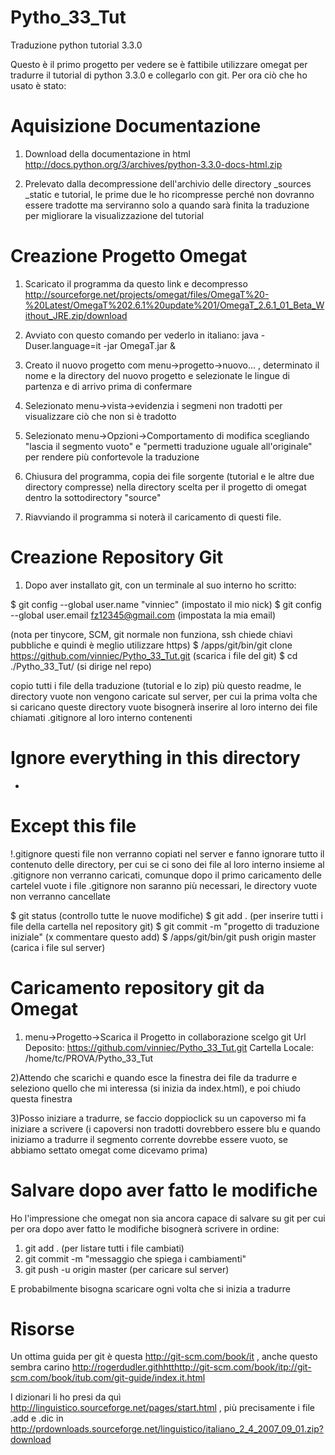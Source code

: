 Pytho_33_Tut
============

Traduzione python tutorial 3.3.0


Questo è il primo progetto per vedere se è fattibile utilizzare omegat per tradurre il tutorial di python 3.3.0 e collegarlo con git.
Per ora ciò che ho usato è stato:

Aquisizione Documentazione
==========================
1) Download della documentazione in html http://docs.python.org/3/archives/python-3.3.0-docs-html.zip

2) Prelevato dalla decompressione dell'archivio delle directory _sources _static e tutorial, le prime due le ho ricompresse perché non dovranno essere tradotte ma serviranno solo a quando sarà finita la traduzione per migliorare la visualizzazione del tutorial


Creazione Progetto Omegat
=========================
1) Scaricato il programma da questo link e decompresso http://sourceforge.net/projects/omegat/files/OmegaT%20-%20Latest/OmegaT%202.6.1%20update%201/OmegaT_2.6.1_01_Beta_Without_JRE.zip/download


2) Avviato con questo comando per vederlo in italiano: java -Duser.language=it -jar OmegaT.jar &

3) Creato il nuovo progetto com menu->progetto->nuovo... , determinato il nome e la directory del nuovo progetto e selezionate le lingue di partenza e di arrivo prima di confermare

4) Selezionato menu->vista->evidenzia i segmeni non tradotti per visualizzare ciò che non si è tradotto

5) Selezionato menu->Opzioni->Comportamento di modifica scegliando "lascia il segmento vuoto" e "permetti traduzione uguale all'originale" per rendere più confortevole la traduzione

6) Chiusura del programma, copia dei file sorgente (tutorial e le altre due directory compresse) nella directory scelta per il progetto di omegat dentro la sottodirectory "source"

7) Riavviando il programma si noterà il caricamento di questi file.


Creazione Repository Git
========================
1) Dopo aver installato git, con un terminale al suo interno ho scritto:

$ git config --global user.name "vinniec" (impostato il mio nick)
$ git config --global user.email fz12345@gmail.com (impostata la mia email)

(nota per tinycore, SCM, git normale non funziona, ssh chiede chiavi pubbliche e quindi è meglio utilizzare https)
$ /apps/git/bin/git clone https://github.com/vinniec/Pytho_33_Tut.git (scarica i file del git)
$ cd ./Pytho_33_Tut/ (si dirige nel repo)

copio tutti i file della traduzione (tutorial e lo zip) più questo readme, le directory vuote non vengono caricate sul server, per cui la prima volta che si caricano queste directory vuote bisognerà inserire al loro interno dei file chiamati .gitignore al loro interno contenenti
 # Ignore everything in this directory
 *
 # Except this file
 !.gitignore
questi file non verranno copiati nel server e fanno ignorare tutto il contenuto delle directory, per cui se ci sono dei file al loro interno insieme al .gitignore non verranno caricati, comunque dopo il primo caricamento delle cartelel vuote i file .gitignore non saranno più necessari, le directory vuote non verranno cancellate

$ git status (controllo tutte le nuove modifiche)
$ git add . (per inserire tutti i file della cartella nel repository git)
$ git commit -m "progetto di traduzione iniziale" (x commentare questo add)
$ /apps/git/bin/git push origin master (carica i file sul server)


Caricamento repository git da Omegat
====================================
1) menu->Progetto->Scarica il Progetto in collaborazione
scelgo git
Url Deposito: https://github.com/vinniec/Pytho_33_Tut.git
Cartella Locale: /home/tc/PROVA/Pytho_33_Tut

2)Attendo che scarichi e quando esce la finestra dei file da tradurre e seleziono  quello che mi interessa (si inizia da index.html), e poi chiudo questa finestra

3)Posso iniziare a tradurre, se faccio doppioclick su un capoverso mi fa iniziare a scrivere (i capoversi non tradotti dovrebbero essere blu e quando iniziamo a tradurre il segmento corrente dovrebbe essere vuoto, se abbiamo settato omegat come dicevamo prima)


Salvare dopo aver fatto le modifiche
====================================
Ho l'impressione che omegat non sia ancora capace di salvare su git per cui per ora dopo aver fatto le modifiche bisognerà scrivere in ordine:
1) git add . (per listare tutti i file cambiati)
2) git commit -m "messaggio che spiega i cambiamenti"
3) git push -u origin master (per caricare sul server)

E probabilmente bisogna scaricare ogni volta che si inizia a tradurre


Risorse
=======
Un ottima guida per git è questa http://git-scm.com/book/it , anche questo sembra carino http://rogerdudler.githhtthttp://git-scm.com/book/itp://git-scm.com/book/itub.com/git-guide/index.it.html

I dizionari li ho presi da quì http://linguistico.sourceforge.net/pages/start.html , più precisamente i file .add e .dic in
http://prdownloads.sourceforge.net/linguistico/italiano_2_4_2007_09_01.zip?download
